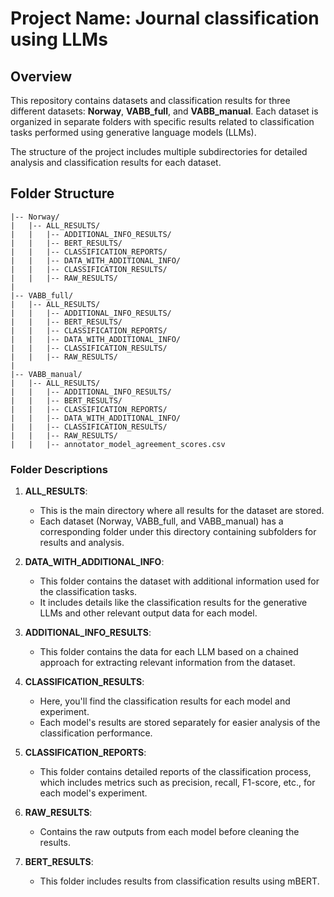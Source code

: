 
# Project Name: Journal classification using LLMs

## Overview
This repository contains datasets and classification results for three different datasets: **Norway**, **VABB_full**, and **VABB_manual**. Each dataset is organized in separate folders with specific results related to classification tasks performed using generative language models (LLMs).

The structure of the project includes multiple subdirectories for detailed analysis and classification results for each dataset.

## Folder Structure

```
|-- Norway/
|   |-- ALL_RESULTS/
|   |   |-- ADDITIONAL_INFO_RESULTS/
|   |   |-- BERT_RESULTS/
|   |   |-- CLASSIFICATION_REPORTS/
|   |   |-- DATA_WITH_ADDITIONAL_INFO/
|   |   |-- CLASSIFICATION_RESULTS/
|   |   |-- RAW_RESULTS/
|
|-- VABB_full/
|   |-- ALL_RESULTS/
|   |   |-- ADDITIONAL_INFO_RESULTS/
|   |   |-- BERT_RESULTS/
|   |   |-- CLASSIFICATION_REPORTS/
|   |   |-- DATA_WITH_ADDITIONAL_INFO/
|   |   |-- CLASSIFICATION_RESULTS/
|   |   |-- RAW_RESULTS/
|
|-- VABB_manual/
|   |-- ALL_RESULTS/
|   |   |-- ADDITIONAL_INFO_RESULTS/
|   |   |-- BERT_RESULTS/
|   |   |-- CLASSIFICATION_REPORTS/
|   |   |-- DATA_WITH_ADDITIONAL_INFO/
|   |   |-- CLASSIFICATION_RESULTS/
|   |   |-- RAW_RESULTS/
|   |   |-- annotator_model_agreement_scores.csv
```
### Folder Descriptions

1. **ALL_RESULTS**:
   - This is the main directory where all results for the dataset are stored.
   - Each dataset (Norway, VABB_full, and VABB_manual) has a corresponding folder under this directory containing subfolders for results and analysis.

2. **DATA_WITH_ADDITIONAL_INFO**:
   - This folder contains the dataset with additional information used for the classification tasks.
   - It includes details like the classification results for the generative LLMs and other relevant output data for each model.

3. **ADDITIONAL_INFO_RESULTS**:
   - This folder contains the data for each LLM based on a chained approach for extracting relevant information from the dataset.

4. **CLASSIFICATION_RESULTS**:
   - Here, you'll find the classification results for each model and experiment.
   - Each model's results are stored separately for easier analysis of the classification performance.

5. **CLASSIFICATION_REPORTS**:
   - This folder contains detailed reports of the classification process, which includes metrics such as precision, recall, F1-score, etc., for each model's experiment.

6. **RAW_RESULTS**:
   - Contains the raw outputs from each model before cleaning the results.

7. **BERT_RESULTS**:
   - This folder includes results from classification results using mBERT.
